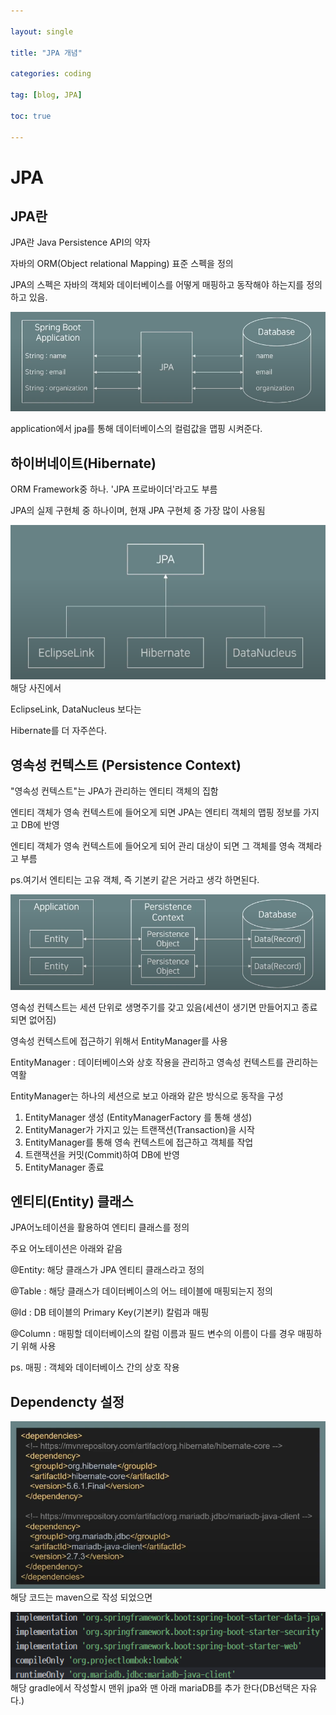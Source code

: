 ```yaml
---

layout: single

title: "JPA 개념"

categories: coding

tag: [blog, JPA]

toc: true

---
```


# JPA

## JPA란

JPA란 Java Persistence API의 약자

자바의 ORM(Object relational Mapping) 표준 스펙을 정의

JPA의 스펙은 자바의 객체와 데이터베이스를 어떻게 매핑하고 동작해야 하는지를 정의 하고 있음.

![image-20240424233853695](../images/2024-04-25-JPA/image-20240424233853695.png)


application에서 jpa를 통해 데이터베이스의 컬럼값을 맵핑 시켜준다.



## 하이버네이트(Hibernate)

ORM Framework중 하나. 'JPA 프로바이더'라고도 부름

JPA의 실제 구현체 중 하나이며, 현재 JPA 구현체 중 가장 많이 사용됨

![image-20240424234146002](../images/2024-04-25-JPA/image-20240424234146002.png)
해당 사진에서

EclipseLink, DataNucleus 보다는

Hibernate를 더 자주쓴다.



## 영속성 컨텍스트 (Persistence Context)

"영속성 컨텍스트"는 JPA가 관리하는 엔티티 객체의 집함

엔티티 객체가 영속 컨텍스트에 들어오게 되면 JPA는 엔티티 객체의 맵핑 정보를 가지고 DB에 반영

엔티티 객체가 영속 컨텍스트에 들어오게 되어 관리 대상이 되면 그 객체를 영속 객체라고 부름



ps.여기서 엔티티는 고유 객체, 즉 기본키 같은 거라고 생각 하면된다.

![image-20240424234849327](../images/2024-04-25-JPA/image-20240424234849327.png)





영속성 컨텍스트는 세션 단위로 생명주기를 갖고 있음(세션이 생기면 만들어지고 종료되면 없어짐)

영속성 컨텍스트에 접근하기 위해서 EntityManager를 사용



EntityManager : 데이터베이스와 상호 작용을 관리하고 영속성 컨텍스트를 관리하는 역활



EntityManager는 하나의 세션으로 보고 아래와 같은 방식으로 동작을 구성

1. EntityManager 생성 (EntityManagerFactory 를 통해 생성)
2. EntityManager가 가지고 있는 트랜잭션(Transaction)을 시작
3. EntityManager를 통해 영속 컨텍스트에 접근하고 객체를 작업
4. 트랜잭션을 커밋(Commit)하여 DB에 반영
5. EntityManager 종료



## 엔티티(Entity) 클래스



JPA어노테이션을 활용하여 엔티티 클래스를 정의 

주요 어노테이션은 아래와 같음



@Entity: 해당 클래스가 JPA 엔티티 클래스라고 정의

@Table : 해당 클래스가 데이터베이스의 어느 테이블에 매핑되는지 정의

@Id : DB 테이블의 Primary Key(기본키) 칼럼과 매핑

@Column : 매핑할 데이터베이스의 칼럼 이름과 필드 변수의 이름이 다를 경우 매핑하기 위해 사용



ps. 매핑 : 객체와 데이터베이스 간의 상호 작용



## Dependencty 설정

![image-20240424234331680](../images/2024-04-25-JPA/image-20240424234331680.png)
해당 코드는 maven으로 작성 되었으면 

![image-20240424234531992](../images/2024-04-25-JPA/image-20240424234531992.png)
해당 gradle에서 작성할시 맨위 jpa와 맨 아래 mariaDB를 추가 한다(DB선택은 자유다.)
